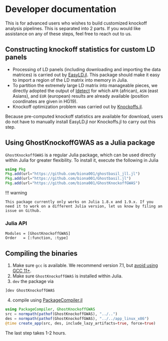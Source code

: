 
# Developer documentation

This is for advanced users who wishes to build customized knockoff analysis pipelines. This is separated into 2 parts. If you would like assistance on any of these steps, feel free to reach out to us. 


## Constructing knockoff statistics for custom LD panels

+ Processing of LD panels (including downloading and importing the data matrices) is carried out by [EasyLD.jl](https://github.com/biona001/EasyLD.jl). This package should make it easy to import a region of the LD matrix into memory in Julia.
+ To partition the extremely large LD matrix into manageable pieces, we directly adopted the output of [ldetect](https://bitbucket.org/nygcresearch/ldetect-data/src/master/) for which `AFR` (african), `ASN` (east Asians), and `EUR` (european) results are already available (position coordinates are given in HG19). 
+ Knockoff optimization problem was carried out by [Knockoffs.jl](https://github.com/biona001/Knockoffs.jl).

Because pre-computed knockoff statistics are available for download, users do not have to manually install EasyLD.jl nor Knockoffs.jl to carry out this step.


## Using GhostKnockoffGWAS as a Julia package

`GhostKnockoffGWAS` is a regular Julia package, which can be used directly within Julia for greater flexibility. To install it, execute the following in Julia
```julia
using Pkg
Pkg.add(url="https://github.com/biona001/ghostbasil_jll.jl")
Pkg.add(url="https://github.com/biona001/Ghostbasil.jl")
Pkg.add(url="https://github.com/biona001/GhostKnockoffGWAS")
```

!!! warning

    This package currently only works on Julia 1.8.x and 1.9.x. If you need it to work on a different Julia version, let us know by filing an issue on Github. 

### Julia API

```@autodocs
Modules = [GhostKnockoffGWAS]
Order   = [:function, :type]
```

## Compiling the binaries

1. Make sure `gcc` is available. We recommend version 7.1, but [avoid using GCC 11+](https://github.com/JuliaPackaging/Yggdrasil/blob/0d38df8bc8ad10cff5fba1c19a5932a84286fcd2/CONTRIBUTING.md#compatibility-tips).
2. Make sure `GhostKnockoffGWAS` is installed within Julia. 
3. `dev` the package via
```julia
]dev GhostKnockoffGWAS
```
4. compile using [PackageCompiler.jl](https://github.com/JuliaLang/PackageCompiler.jl)
```julia
using PackageCompiler, GhostKnockoffGWAS
src = normpath(pathof(GhostKnockoffGWAS), "../..")
des = normpath(pathof(GhostKnockoffGWAS), "../../app_linux_x86")
@time create_app(src, des, include_lazy_artifacts=true, force=true)
```
The last step takes 1-2 hours. 
